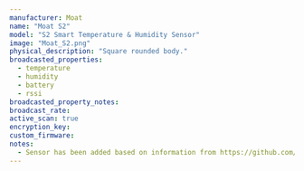 ```yaml
---
manufacturer: Moat
name: "Moat S2"
model: "S2 Smart Temperature & Humidity Sensor"
image: "Moat_S2.png"
physical_description: "Square rounded body."
broadcasted_properties:
  - temperature
  - humidity
  - battery
  - rssi
broadcasted_property_notes:
broadcast_rate:
active_scan: true
encryption_key:
custom_firmware:
notes:
  - Sensor has been added based on information from https://github.com/SteveOnorato/moat_temp_hum_ble. It has not been confirmed that the sensor is working correct. Please leave an message in an new issue to confirm if it is working. 
---
```


